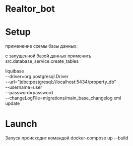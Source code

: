 # Realtor_bot

# Setup

применение схемы базы данных: 

с запущенной базой данных применить src.database_service.create_tables


liquibase \
  --driver=org.postgresql.Driver \
  --url="jdbc:postgresql://localhost:5434/property_db" \
  --username=user \
  --password=password \
  --changeLogFile=migrations/main_base_changelog.xml \
  update

# Launch

Запуск происходит командой docker-compose up --build
